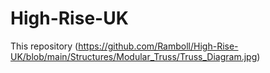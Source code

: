 # High-Rise-UK
This repository 
(https://github.com/Ramboll/High-Rise-UK/blob/main/Structures/Modular_Truss/Truss_Diagram.jpg)
